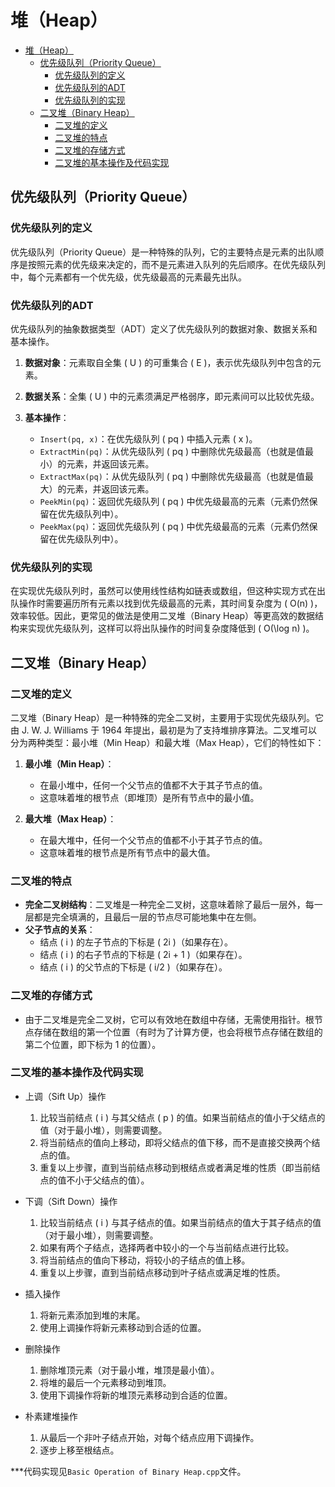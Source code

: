 # 堆（Heap）

<!-- toc -->
- [堆（Heap）](#堆heap)
  - [优先级队列（Priority Queue）](#优先级队列priority-queue)
    - [优先级队列的定义](#优先级队列的定义)
    - [优先级队列的ADT](#优先级队列的adt)
    - [优先级队列的实现](#优先级队列的实现)
  - [二叉堆（Binary Heap）](#二叉堆binary-heap)
    - [二叉堆的定义](#二叉堆的定义)
    - [二叉堆的特点](#二叉堆的特点)
    - [二叉堆的存储方式](#二叉堆的存储方式)
    - [二叉堆的基本操作及代码实现](#二叉堆的基本操作及代码实现)

## 优先级队列（Priority Queue）

### 优先级队列的定义

优先级队列（Priority Queue）是一种特殊的队列，它的主要特点是元素的出队顺序是按照元素的优先级来决定的，而不是元素进入队列的先后顺序。在优先级队列中，每个元素都有一个优先级，优先级最高的元素最先出队。

### 优先级队列的ADT

优先级队列的抽象数据类型（ADT）定义了优先级队列的数据对象、数据关系和基本操作。

1. **数据对象**：元素取自全集 \( U \) 的可重集合 \( E \)，表示优先级队列中包含的元素。

2. **数据关系**：全集 \( U \) 中的元素须满足严格弱序，即元素间可以比较优先级。

3. **基本操作**：
   - `Insert(pq, x)`：在优先级队列 \( pq \) 中插入元素 \( x \)。
   - `ExtractMin(pq)`：从优先级队列 \( pq \) 中删除优先级最高（也就是值最小）的元素，并返回该元素。
   - `ExtractMax(pq)`：从优先级队列 \( pq \) 中删除优先级最高（也就是值最大）的元素，并返回该元素。
   - `PeekMin(pq)`：返回优先级队列 \( pq \) 中优先级最高的元素（元素仍然保留在优先级队列中）。
   - `PeekMax(pq)`：返回优先级队列 \( pq \) 中优先级最高的元素（元素仍然保留在优先级队列中）。

### 优先级队列的实现

在实现优先级队列时，虽然可以使用线性结构如链表或数组，但这种实现方式在出队操作时需要遍历所有元素以找到优先级最高的元素，其时间复杂度为 \( O(n) \)，效率较低。因此，更常见的做法是使用二叉堆（Binary Heap）等更高效的数据结构来实现优先级队列，这样可以将出队操作的时间复杂度降低到 \( O(\log n) \)。

## 二叉堆（Binary Heap）

### 二叉堆的定义

二叉堆（Binary Heap）是一种特殊的完全二叉树，主要用于实现优先级队列。它由 J. W. J. Williams 于 1964 年提出，最初是为了支持堆排序算法。二叉堆可以分为两种类型：最小堆（Min Heap）和最大堆（Max Heap），它们的特性如下：

1. **最小堆（Min Heap）**：
   - 在最小堆中，任何一个父节点的值都不大于其子节点的值。
   - 这意味着堆的根节点（即堆顶）是所有节点中的最小值。

2. **最大堆（Max Heap）**：
   - 在最大堆中，任何一个父节点的值都不小于其子节点的值。
   - 这意味着堆的根节点是所有节点中的最大值。

### 二叉堆的特点

- **完全二叉树结构**：二叉堆是一种完全二叉树，这意味着除了最后一层外，每一层都是完全填满的，且最后一层的节点尽可能地集中在左侧。
- **父子节点的关系**：
  - 结点 \( i \) 的左子节点的下标是 \( 2i \)（如果存在）。
  - 结点 \( i \) 的右子节点的下标是 \( 2i + 1 \)（如果存在）。
  - 结点 \( i \) 的父节点的下标是 \( i/2 \)（如果存在）。

### 二叉堆的存储方式

- 由于二叉堆是完全二叉树，它可以有效地在数组中存储，无需使用指针。根节点存储在数组的第一个位置（有时为了计算方便，也会将根节点存储在数组的第二个位置，即下标为 1 的位置）。

### 二叉堆的基本操作及代码实现

- 上调（Sift Up）操作
  1. 比较当前结点 \( i \) 与其父结点 \( p \) 的值。如果当前结点的值小于父结点的值（对于最小堆），则需要调整。
  2. 将当前结点的值向上移动，即将父结点的值下移，而不是直接交换两个结点的值。
  3. 重复以上步骤，直到当前结点移动到根结点或者满足堆的性质（即当前结点的值不小于父结点的值）。

- 下调（Sift Down）操作
  1. 比较当前结点 \( i \) 与其子结点的值。如果当前结点的值大于其子结点的值（对于最小堆），则需要调整。
  2. 如果有两个子结点，选择两者中较小的一个与当前结点进行比较。
  3. 将当前结点的值向下移动，将较小的子结点的值上移。
  4. 重复以上步骤，直到当前结点移动到叶子结点或满足堆的性质。

- 插入操作
  1. 将新元素添加到堆的末尾。
  2. 使用上调操作将新元素移动到合适的位置。

- 删除操作
  1. 删除堆顶元素（对于最小堆，堆顶是最小值）。
  2. 将堆的最后一个元素移动到堆顶。
  3. 使用下调操作将新的堆顶元素移动到合适的位置。

- 朴素建堆操作
  1. 从最后一个非叶子结点开始，对每个结点应用下调操作。
  2. 逐步上移至根结点。

***代码实现见`Basic Operation of Binary Heap.cpp`文件。
